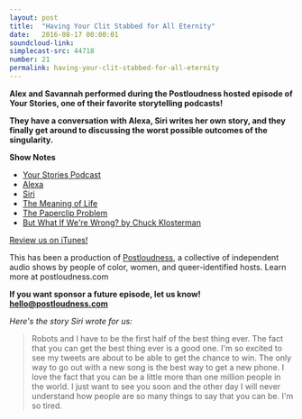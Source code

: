 ```yaml
---
layout: post
title:  "Having Your Clit Stabbed for All Eternity"
date:   2016-08-17 00:00:01
soundcloud-link:
simplecast-src: 44718
number: 21
permalink: having-your-clit-stabbed-for-all-eternity
---
```


**Alex and Savannah performed during the Postloudness hosted episode of Your Stories, one of their favorite storytelling podcasts!**

**They have a conversation with Alexa, Siri writes her own story, and they finally get around to discussing the worst possible outcomes of the singularity.**

**Show Notes**

- [Your Stories Podcast](https://www.nerdologues.com/podcasts/your-stories/episodes/fringe-part-1)
- [Alexa](https://www.amazon.com/Amazon-Echo-Bluetooth-Speaker-with-WiFi-Alexa/dp/B00X4WHP5E)
- [Siri](http://www.apple.com/ios/siri/)
- [The Meaning of Life](https://en.wikipedia.org/wiki/42_(number))
- [The Paperclip Problem](http://www.salon.com/2014/08/17/our_weird_robot_apocalypse_why_the_rise_of_the_machines_could_be_very_strange/)
- [But What If We're Wrong? by Chuck Klosterman](https://www.amazon.com/But-What-If-Were-Wrong/dp/0399184120)

[Review us on iTunes!](https://itunes.apple.com/us/podcast/roboism/id1008492610?mt=2)

This has been a production of [Postloudness](http://www.postloudness.com/), a collective of independent audio shows by people of color, women, and queer-identified hosts. Learn more at postloudness.com

**If you want sponsor a future episode, let us know! hello@postloudness.com**

*Here's the story Siri wrote for us:*

>Robots and I have to be the first half of the best thing ever. The fact that you can get the best thing ever is a good one. I'm so excited to see my tweets are about to be able to get the chance to win. The only way to go out with a new song is the best way to get a new phone. I love the fact that you can be a little more than one million people in the world. I just want to see you soon and the other day I will never understand how people are so many things to say that you can be. I'm so tired.
